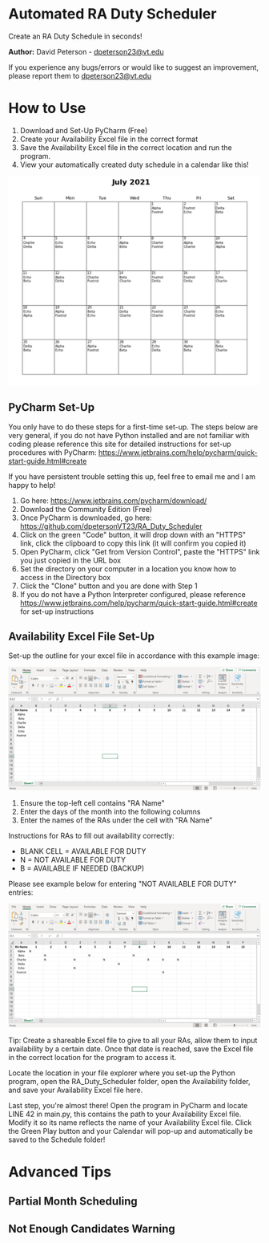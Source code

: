 # Automated RA Duty Scheduler
Create an RA Duty Schedule in seconds!

**Author:** David Peterson - dpeterson23@vt.edu

If you experience any bugs/errors or would like to suggest an improvement, please report them to dpeterson23@vt.edu

# How to Use
1) Download and Set-Up PyCharm (Free)
2) Create your Availability Excel file in the correct format
3) Save the Availability Excel file in the correct location and run the program.
4) View your automatically created duty schedule in a calendar like this!

![](images/calendar_image_1.png)


## PyCharm Set-Up
You only have to do these steps for a first-time set-up. The steps below are very general, if you do not have Python installed and are not familiar with coding please reference this site for detailed instructions for set-up procedures with PyCharm: https://www.jetbrains.com/help/pycharm/quick-start-guide.html#create

If you have persistent trouble setting this up, feel free to email me and I am happy to help!

1) Go here: https://www.jetbrains.com/pycharm/download/
2) Download the Community Edition (Free)
3) Once PyCharm is downloaded, go here: https://github.com/dpetersonVT23/RA_Duty_Scheduler
4) Click on the green "Code" button, it will drop down with an "HTTPS" link, click the clipboard to copy this link (it will confirm you copied it)
5) Open PyCharm, click "Get from Version Control", paste the "HTTPS" link you just copied in the URL box
6) Set the directory on your computer in a location you know how to access in the Directory box
7) Click the "Clone" button and you are done with Step 1
8) If you do not have a Python Interpreter configured, please reference https://www.jetbrains.com/help/pycharm/quick-start-guide.html#create for set-up instructions


## Availability Excel File Set-Up
Set-up the outline for your excel file in accordance with this example image:

![](images/excel_image_1.png)

1) Ensure the top-left cell contains "RA Name"
2) Enter the days of the month into the following columns
3) Enter the names of the RAs under the cell with "RA Name"

Instructions for RAs to fill out availability correctly:
- BLANK CELL = AVAILABLE FOR DUTY
- N          = NOT AVAILABLE FOR DUTY
- B          = AVAILABLE IF NEEDED (BACKUP)

Please see example below for entering "NOT AVAILABLE FOR DUTY" entries:

![](images/excel_image_2.png)

Tip: Create a shareable Excel file to give to all your RAs, allow them to input availability by a certain date. Once that date is reached, save the Excel file in the correct location for the program to access it.

Locate the location in your file explorer where you set-up the Python program, open the RA_Duty_Scheduler folder, open the Availability folder, and save your Availability Excel file here.

Last step, you're almost there! Open the program in PyCharm and locate LINE 42 in main.py, this contains the path to your Availability Excel file. Modify it so its name reflects the name of your Availability Excel file. Click the Green Play button and your Calendar will pop-up and automatically be saved to the Schedule folder!

# Advanced Tips

## Partial Month Scheduling

## Not Enough Candidates Warning
